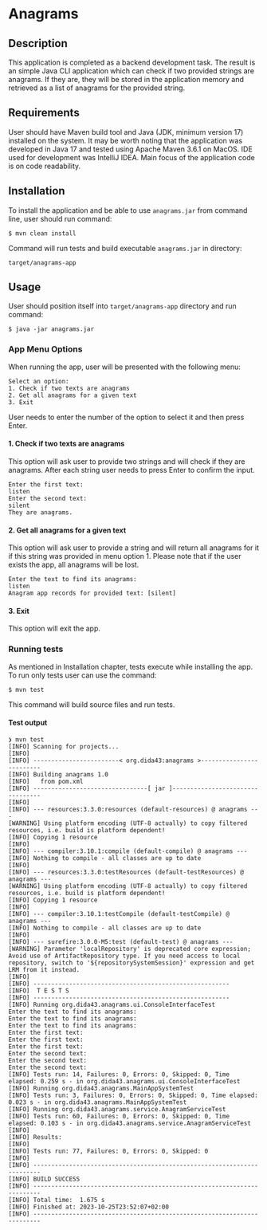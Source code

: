 # Anagrams

## Description

This application is completed as a backend development task.
The result is an simple Java CLI application which can check if two provided strings are anagrams.
If they are, they will be stored in the application memory and retrieved as a list
of anagrams for the provided string.

## Requirements

User should have Maven build tool and Java (JDK, minimum version 17) installed on the system. It may
be worth noting that the application was developed in Java 17 and tested using Apache Maven 3.6.1 on
MacOS. IDE used for development was IntelliJ IDEA.
Main focus of the application code is on code readability.

## Installation

To install the application and be able to use `anagrams.jar` from command line, user should
run command:

    $ mvn clean install

Command will run tests and build executable `anagrams.jar` in directory:

    target/anagrams-app

## Usage

User should position itself into `target/anagrams-app` directory and run command:

    $ java -jar anagrams.jar


### App Menu Options

When running the app, user will be presented with the following menu:

```
Select an option:
1. Check if two texts are anagrams
2. Get all anagrams for a given text
3. Exit
```
User needs to enter the number of the option to select it and then press Enter.

#### 1. Check if two texts are anagrams

This option will ask user to provide two strings and will check if they are anagrams.
After each string user needs to press Enter to confirm the input.

```
Enter the first text:
listen
Enter the second text:
silent
They are anagrams.
```

#### 2. Get all anagrams for a given text

This option will ask user to provide a string and will return all anagrams for it if this string
was provided in menu option 1.
Please note that if the user exists the app, all anagrams will be lost.

```
Enter the text to find its anagrams:
listen
Anagram app records for provided text: [silent]
```

#### 3. Exit

This option will exit the app.

### Running tests

As mentioned in Installation chapter, tests execute while installing the app. To run only tests user
can use the command:

    $ mvn test

This command will build source files and run tests.

#### Test output

```
❯ mvn test
[INFO] Scanning for projects...
[INFO]
[INFO] ------------------------< org.dida43:anagrams >-------------------------
[INFO] Building anagrams 1.0
[INFO]   from pom.xml
[INFO] --------------------------------[ jar ]---------------------------------
[INFO]
[INFO] --- resources:3.3.0:resources (default-resources) @ anagrams ---
[WARNING] Using platform encoding (UTF-8 actually) to copy filtered resources, i.e. build is platform dependent!
[INFO] Copying 1 resource
[INFO]
[INFO] --- compiler:3.10.1:compile (default-compile) @ anagrams ---
[INFO] Nothing to compile - all classes are up to date
[INFO]
[INFO] --- resources:3.3.0:testResources (default-testResources) @ anagrams ---
[WARNING] Using platform encoding (UTF-8 actually) to copy filtered resources, i.e. build is platform dependent!
[INFO] Copying 1 resource
[INFO]
[INFO] --- compiler:3.10.1:testCompile (default-testCompile) @ anagrams ---
[INFO] Nothing to compile - all classes are up to date
[INFO]
[INFO] --- surefire:3.0.0-M5:test (default-test) @ anagrams ---
[WARNING] Parameter 'localRepository' is deprecated core expression; Avoid use of ArtifactRepository type. If you need access to local repository, switch to '${repositorySystemSession}' expression and get LRM from it instead.
[INFO]
[INFO] -------------------------------------------------------
[INFO]  T E S T S
[INFO] -------------------------------------------------------
[INFO] Running org.dida43.anagrams.ui.ConsoleInterfaceTest
Enter the text to find its anagrams:
Enter the text to find its anagrams:
Enter the text to find its anagrams:
Enter the first text:
Enter the first text:
Enter the first text:
Enter the second text:
Enter the second text:
Enter the second text:
[INFO] Tests run: 14, Failures: 0, Errors: 0, Skipped: 0, Time elapsed: 0.259 s - in org.dida43.anagrams.ui.ConsoleInterfaceTest
[INFO] Running org.dida43.anagrams.MainAppSystemTest
[INFO] Tests run: 3, Failures: 0, Errors: 0, Skipped: 0, Time elapsed: 0.023 s - in org.dida43.anagrams.MainAppSystemTest
[INFO] Running org.dida43.anagrams.service.AnagramServiceTest
[INFO] Tests run: 60, Failures: 0, Errors: 0, Skipped: 0, Time elapsed: 0.103 s - in org.dida43.anagrams.service.AnagramServiceTest
[INFO]
[INFO] Results:
[INFO]
[INFO] Tests run: 77, Failures: 0, Errors: 0, Skipped: 0
[INFO]
[INFO] ------------------------------------------------------------------------
[INFO] BUILD SUCCESS
[INFO] ------------------------------------------------------------------------
[INFO] Total time:  1.675 s
[INFO] Finished at: 2023-10-25T23:52:07+02:00
[INFO] ------------------------------------------------------------------------


```